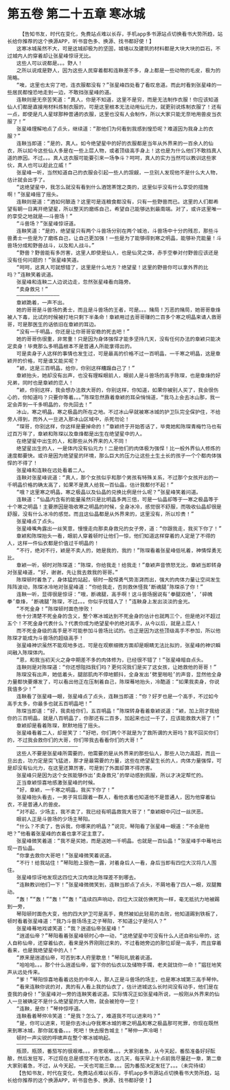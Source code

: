 # 第五卷 第二十五章 寒冰城
        【告知书友，时代在变化，免费站点难以长存，手机app多书源站点切换看书大势所趋，站长给你推荐的这个换源APP，听书音色多、换源、找书都好使！】
       这寒冰城虽然不大，可是这城却极为的坚固，城墙以及建筑的材料都是大块大块的巨石，不过城内人的穿着却让张星峰惊讶无比。
       这些人可以说都是。。。野人！
       之所以说成是野人，因为这些人民穿着都和连鞅差不多，身上都是一些动物的毛皮，极为的简略。
       “唉，这里也太穷了吧，连衣服都没有？”张星峰四处看了看叹息道。而此时看到张星峰的一些居民都惶恐地走到一边，不敢挡张星峰的道。
       连鞅则是无奈苦笑道：“真人，你是不知道，这里不是穷，而是无法制作衣服！你应该知道仙人们都是直接用材料炼制衣服的，可是这里根本无法动用仙元力，就更别说炼制衣服了！还有一点，即使是凡人星球那种普通的衣服，这里也没有人会制作，所以大家只能无奈地用兽皮当衣服了！”
       张星峰理解地点了点头，继续道：“那他们为何看到我感到惶恐呢？难道因为我身上的衣服？”
       连鞅当即道：“是的，真人。如今绝望星中的好的衣服都是当年从外界来的一百余人的仙衣，所以如今这些仙人多是在一些上层人物，或者顶级高手身上！这也是为什么他们不敢挡真人道的原因。不过。。。真人这衣服可能要引来一场争斗？呵呵，真人的实力当然可以教训这些家伙，真人也可以趁此立威！”
       张星峰一听，当然知道自己的衣服会引起一些人的觊觎，一旦别人发现他不是什么大人物，估计就会出手了。
       “这绝望星中，我怎么就没有看到什么酒馆茶馆之类的，这里似乎没有什么享受的措施啊！”张星峰摇了摇头。
       连鞅则是道：“酒如何酿造？这里可是连粮食都没有，只有一些野兽而已。这里的人们都希望有朝一日离开绝望星，所以整天的磨练自己，希望自己能够达到最南端。对了，或许这里唯一的享受之地就是——斗兽场！”
       “斗兽场？”张星峰惊讶道。
       连鞅笑道：“是的，绝望星只有两个斗兽场分别在两个城池，斗兽场中十分的残忍，那些斗兽勇士一些是为了磨练自己，让自己更加强！一些是为了能够得到寒之明晶，能够补充能量！斗兽场分成和野兽战斗，以及和人战斗。”
       “野兽？野兽能有多厉害，这里人即使是仙人，也是仙灵之体，赤手空拳对付野兽应该还是没有任何问题的！”张星峰笑道。
       “呵呵，这真人可就想错了，这里是什么地方？绝望星！这里的野兽你可以拿外界的比吗？”连鞅笑着说道。
       张星峰和连鞅二人边说边走，忽然张星峰看向路旁。
       “卖身救兄！”
       ——————————————
       章颖跪着，一声不出。
       她的哥哥是斗兽场的勇士，而且是斗兽场的王者，可是。。。赌局！万恶的赌局，她哥哥章烽被人下毒，比试的时候被打地只剩下半条命！章颖用过去哥哥赚的二百多个寒之明晶来请人救哥哥，可是那医生的话依旧在章颖的耳边。
       “没有一千明晶，你还是让你哥哥安稳的死去吧！”
       她的哥哥伤很重，非常重！只是因为身体强悍才能多坚持几天，没有任何办法的章颖只能决定卖身！毕竟那么多明晶根本不是普通人所能拿得出的。
       可是卖身于人这样的事情也发生过，可是最高的价格不过一百明晶，一千寒之明晶，这是章颖开的价格，可是谁又能买呢？
       “颖，这是三百明晶，给你，你别这样糟蹋自己了！”
       章颖抬头，她却没有出声，也没有理睬眼前人，眼前人是斗兽场的高手陈琛，也是章烽的好兄弟，同时也是章颖的恋人！
       “颖，你别这样，我会想办法救大哥的，你别这样，你知道，如果你被别人买了，我会很伤心的，你知道吗？只要你等着。。。”陈琛忽然靠着章颖的耳朵悄悄道，“我马上会去冰山那，我一定会弄到一千多明晶的，你先回去！”
       冰山，寒之明晶，寒之极晶的所在之地。不过冰山早就被寒冰城的护卫队完全保护住，不给旁人得到，而外人一旦进入那冰山区域中，杀死勿论！
       “琛哥，你别这样，你这样是要掉命的！”章颖终于开始答话了，毕竟她和陈琛青梅竹马也有过百万年了，章颖和陈琛以及章烽都是出生在绝望星中的人。
       在绝望星中出生的人，和那些从外界来的人不同！
       绝望星出生的人，一是体内没有仙元力！二是他们的肉体极为强悍！比一般外界仙人修炼的速度都要快。或许是因为绝望星的环境，那么巨大的压力让这些土生土长的孩子一个个都肉体强悍的不得了！
       张星峰和连鞅在远处看着二人。
       连鞅对张星峰说道：“真人，那个女孩似乎和那个男孩有特殊关系，不过那个女孩开出的一千明晶价格的确太高了，如果不是真人给我一百仙晶，估计我都付不起！”
       “哦？这里寒之明晶，寒之极晶以及仙晶的兑换比例是什么呢？”张星峰笑着问道。
       连鞅道：“仙晶内含有的能量虽然只是比明晶多两三倍，可是一仙晶却等于一寒之极晶等于十个寒之明晶！主要原因是吸收寒之明晶的时候，全身冰冷，感觉很不舒服，而吸收仙晶却很是舒服，没有什么冰冷的感觉。而且这仙晶都是从外界来的，这里没有，所以珍贵！”
       张星峰点了点头。
       张星峰嘴角露出一丝笑意，慢慢走向那卖身救兄的女子旁，道：“你跟我走，我买下你了！”
       章颖和陈琛抬头一看，眼前人穿着顿时让他们一惊，他们知道这样穿着的人定是了不得的人，这样一件仙衣都是价值过千明晶的！
       “不行，绝对不行，颖是不卖人的，她是我的，我的！”陈琛看着张星峰低吼着，神情悍勇无比。
       章颖一听，顿时对陈琛道：“陈琛，你给我走！给我走！”章颖声音愤怒无比，章颖当即转身对张星峰道，“好，谢谢，先让我去救我的哥哥。”
       陈琛顿时着急了，身体猛的站起，顿时一股悍勇气势澎湃而出，强大的肉体力量让空间发生阵阵波动，陈琛冰冷地对张星峰道：“你给我走，否则救休怪我‘断魂腿’陈琛杀了你！”
       连鞅一听，显得很是惊讶：“哦，断魂腿，高手啊！这斗兽场据说有‘拳腿双绝’，‘碎魄拳’章烽，‘断魂腿’陈琛，不过。。。你似乎找错人了！”连鞅身上发出淡淡的金光。
       “不死金身！”陈琛顿时面色惨败！
       他十分清楚不死金身的含义，整个寒冰城达到不死金身的估计也就两三个，但是绝对不超过五个！不死金身代表什么？代表你成为绝望星中的绝对高手，从今以后，就是上层人！
       而不死金身级的高手是不可能参加斗兽场比试的。也正是因为这些顶级高手不参加，所以他陈琛才能成为斗兽场的超级高手！
       张星峰神识虽然不能观地多远，可是在观察细微方面却是眼睛无法比拟的，张星峰的神识瞬间融入陈琛体内。
       “恩，和我当初天火之身中期差不多的肉体修为，已经很不错了！”张星峰暗自点头。
       连鞅则是对陈琛道：“你还想阻挡我们吗？更何况我们是买了这女孩，让她救他的哥哥！”
       陈琛没有出声，她低着头，腿部肌肉不停地颤抖，全身发出‘劈里啪啦’的声音，显然他全身力量都快要爆发了，可以看出他正在压制着自己，陈琛蓦地抬头，冷酷道：“如果我卖身，你说我值多少！”
       连鞅看了张星峰一眼，张星峰点了点头，连鞅当即道：“你？好歹也是一个高手，不过如今高手太多，你最多也就五百明晶吧！”
       陈琛当即道：“好，我卖给你们，五百明晶！”陈琛转身看着章颖说道：“颖，加上刚才我给你的三百明晶，就是八百明晶了，你那还有二百多，加起来也过一千了，应该能救救大哥了！”
       章颖却是看着陈琛，默默地摇了摇头。
       张星峰看着二人，却是笑了：“好吧，你们两个不就是为了救所谓的大哥吗？我不回买你们的，不过我会救你们的大哥，你们带我去看看你们的大哥！”
       ————————————————————
       这些人不要是张星峰所需要的，他需要的是从外界来的那些仙人，那些人功力高超，而且一旦出去，功力定是突飞猛进，那才是最需要的力量，这些在绝望星生长的人，肉体力量强悍，可是却没有仙元力，在这里还算厉害，可是到了外面却算不得厉害。
       张星峰只是因为这个女孩能够作出‘卖身救兄’的举动感到佩服，所以才决定帮忙的。
       正当章颖惊喜地感激张星峰的时候。
       “好，章颖，一千寒之明晶，我买下你了！”
       张星峰抬头看去，一男子背后跟着一群人，看他衣着也知道他不是普通人，因为他穿着仙衣，不是普通人的兽皮。
       “对不起，少场主，我不卖了，我已经有明晶救我大哥了！”章颖眼中闪过一丝厌恶。
       眼前人正是斗兽场的少场主琴阳。
       “什么？不卖了，告诉我，你哪来的明晶？”说完，琴阳看了张星峰一眼道：“不会是他吧？”他看着张星峰的衣着也拿不定主意了。
       张星峰微笑着道：“我不是买她，而是送她一千明晶。也就是一百仙晶！”张星峰手中蓦地出现一百仙晶。
       “你拿去救你大哥吧！”张星峰微笑着说道。
       “不行！给我站住！”琴阳脸上狠色一露，对着身后人一看，身后当即有四位大汉将几人围住。
       张星峰惊讶地发现这四位大汉肉体比陈琛差不到哪去。
       “连鞅教训他们一下！”张星峰微微笑到，连鞅当即点了点头，不屑地看了四人一眼，双腿舞动。
       “轰！”“轰！”“轰！”“轰！”连续四声响动，四位大汉就仿佛死狗一样，毫无抵抗力地被踢到一旁，
       琴阳顿时面色大变，他的四大护卫可是高手，竟然被如此轻易的击败，他知道踢到铁板了，顿时看着张星峰道：“我乃斗兽场场主之子琴阳，不知道公子是何人？”
       张星峰蓦地戏谑笑道：“我？逍遥仙帝张星峰！”
       “逍遥仙帝？”琴阳看着张星峰顿时心中一动，“这绝望星中可没有什么人还自称仙帝的，这人自称仙帝，还穿着仙衣，看来是外界刚刚过来的，不过看她旁边的那位却是一高手，而且穿着看来，也是我绝望星中的人！”
       “原来是逍遥仙帝，可否到本人府里歇息！”琴阳礼貌着说道。
       “哈哈哈。。。那个什么逍遥仙帝，留下你的仙衣以及储物手镯，老夫就饶你一命！”猖狂地笑声从远处传来。
       “爹！”琴阳惊喜地看着远处的中年人，那人正是斗兽场的场主，也是寒冰城第三高手琴仲。
       “看来连鞅你说的对，真的有人看上我的仙衣了，估计进城这么长时间没有动手，他们是在查我的身份！”张星峰对一旁的连鞅笑着说道。实际情况正如张星峰所说，一般刚从外界来的仙人一旦被确定不是什么绝望星的大人物，就会被抢夺一空！
       “连鞅，是你！”琴仲惊呼道。
       连鞅看着琴仲冷笑道：“是我？怎么了，难道我不可以进来吗？”
       “是，你可以进来，可是你去冰山夺我寒冰城的寒之明晶和寒之极晶那可死罪，你现在既然来到寒冰城，那你就准备。。。死吧！快去报告城主！”琴仲一声冷喝！
       顿时一声尖锐的呼啸声在整个寒冰城响起。
       ——————————————————
       瓶颈，瓶颈，番茄写的很艰难。。。非常艰难。。。大家别着急，从今天起，番茄准备好好酝酿，然后发狂写，不过现在总是感觉不在状态。这几天，每天早上十点前我尽量赶一章，第二章大家别着急，不过，从今天起，一天也可能三章。。。因为番茄决定发狂了。。。（未完待续）
       【告知书友，时代在变化，免费站点难以长存，手机app多书源站点切换看书大势所趋，站长给你推荐的这个换源APP，听书音色多、换源、找书都好使！】